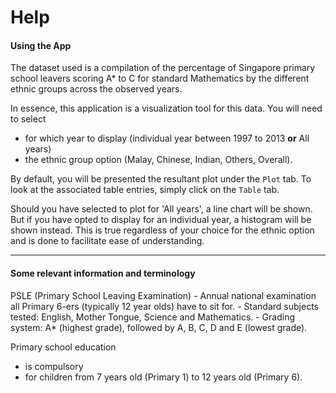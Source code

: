 Help
========================================================

<H4>Using the App</H4>

The dataset used is a compilation of the percentage of Singapore primary school leavers scoring A* to C for standard Mathematics by the different ethnic groups across the observed years.

In essence, this application is a visualization tool for this data. You will need to select
- for which year to display (individual year between 1997 to 2013 **or** All years)
- the ethnic group option (Malay, Chinese, Indian, Others, Overall).

By default, you will be presented the resultant plot under the <code>Plot</code> tab. To look at the associated table entries, simply click on the <code>Table</code> tab.

Should you have selected to plot for 'All years', a line chart will be shown. But if you have opted to display for an individual year, a histogram will be shown instead. This is true regardless of your choice for the ethnic option and is done to facilitate ease of understanding.

----------------------------------------

<H4>Some relevant information and terminology</H4>
PSLE (Primary School Leaving Examination)
- Annual national examination all Primary 6-ers (typically 12 year olds) have to sit for.
- Standard subjects tested: English, Mother Tongue, Science and Mathematics.
- Grading system: A* (highest grade), followed by A, B, C, D and E (lowest grade).

Primary school education
- is compulsory
- for children from 7 years old (Primary 1) to 12 years old (Primary 6).
